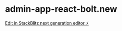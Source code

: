 # admin-app-react-bolt.new

[Edit in StackBlitz next generation editor ⚡️](https://stackblitz.com/~/github.com/Pradeepsuthar/admin-app-react-bolt.new)